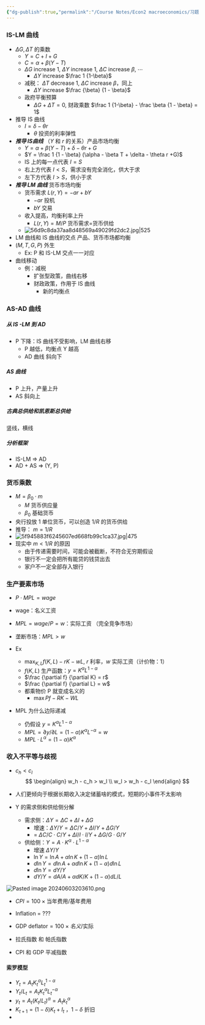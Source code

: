 ```yaml
---
{"dg-publish":true,"permalink":"/Course Notes/Econ2 macroeconomics/习题课/","created":"2024-06-03T19:21:44.008+08:00"}
---
```


### IS-LM 曲线
- $\Delta G, \Delta T$ 的乘数
    - $Y=C+I+G$
    - $C=\alpha + \beta (Y-T)$
    -  $\Delta G$ increase 1, $\Delta Y$ increase 1, $\Delta C$ increase $\beta$, $\cdots$
        - $\Delta Y$ increase $\frac 1 {1-\beta}$ 
    - 减税： $\Delta T$ decrease 1,  $\Delta C$ increase $\beta$，同上
        - $\Delta Y$ increase $\frac {\beta} {1 - \beta}$
    - 政府平衡预算
        - $\Delta G + \Delta T = 0$, 财政乘数 $\frac 1 {1-\beta} - \frac \beta {1 - \beta} = 1$
- 推导 IS 曲线
    - $I = \delta - \theta r$
        - $\theta$ 投资的利率弹性
- ***推导 IS曲线*** （$Y$ 和 $r$ 的关系）产品市场均衡
    - $Y = \alpha + \beta (Y - T) + \delta - \theta r +G$
    - $Y = \frac 1 {1 - \beta} (\alpha - \beta T + \delta - \theta r +G)$
    - IS 上的每一点代表 $I=S$
    - 右上方代表 $I<S$，需求没有完全消化，供大于求
    - 左下方代表 $I >S$，供小于求
-  ***推导 LM 曲线*** 货币市场均衡
    - 货币需求 $L (r, Y) = -ar + bY$
        - $-ar$ 投机
        - $bY$ 交易
    - 收入提高，均衡利率上升
        - $L (r, Y) = M/P$ 货币需求=货币供给
    - ![56d9c8da37aa8d48569a49029fd2dc2.jpg|525](/img/user/Course%20Notes/Econ2%20macroeconomics/assets/56d9c8da37aa8d48569a49029fd2dc2.jpg)
- LM 曲线和 IS 曲线的交点 产品、货币市场都均衡
- $(M, T, G, P)$ 外生
    - Ex: P 和 IS-LM 交点一一对应
- 曲线移动
    - 例：减税
        - 扩张型政策，曲线右移
        - 财政政策，作用于 IS 曲线
            - 新的均衡点

### AS-AD 曲线
##### 从 IS -LM 到 AD
- P 下降：IS 曲线不受影响，LM 曲线右移
    - P 越低，均衡点 Y 越高
    - AD 曲线 斜向下
##### AS 曲线
- P 上升，产量上升
- AS 斜向上
##### 古典总供给和凯恩斯总供给
竖线，横线
##### 分析框架
- IS-LM => AD
- AD + AS => (Y, P)

### 货币乘数
- $M = \beta_0 \cdot m$ 
    - $M$ 货币供应量
    - $\beta_0$ 基础货币
- 央行投放 1 单位货币，可以创造 $1/R$ 的货币供给
- 推导： $m=1/R$
- ![5f945883f6245607ed668fb99c1ca37.jpg|475](/img/user/Course%20Notes/Econ2%20macroeconomics/assets/5f945883f6245607ed668fb99c1ca37.jpg)
- 现实中 $m < 1/R$ 的原因
    - 由于传递需要时间，可能会被截断，不符合无穷期假设
    - 银行不一定会把所有能贷的钱贷出去
    - 家户不一定全部存入银行

### 生产要素市场
- $P \cdot MPL = wage$
- wage：名义工资
- $MPL = wage / P = w$：实际工资 （完全竞争市场）
- 垄断市场：$MPL > w$

- Ex
    - $\max_{K, L} f (K, L) - rK - wL$, $r$ 利率，$w$ 实际工资（计价物：1）
    - $f (K, L)$ 生产函数：$y=K^\alpha L^{1-\alpha}$
    - $\frac {\partial f} {\partial K} = r$
    - $\frac {\partial f} {\partial L} = w$
    - 都乘物价 P 就变成名义的
        - $\max P f - RK - WL$

- MPL 为什么边际递减
    - 仍假设 $y = K^\alpha L^{1-\alpha}$
    - $MPL = \partial y / \partial L = (1- \alpha) K^{\alpha} L^{-\alpha} = w$
    - $MPL \cdot L^\alpha = (1-\alpha) K^\alpha$
### 收入不平等与歧视

- $c_h < c_l$
$$
\begin{align}
w_h - c_h > w_l \\
w_l > w_h - c_l
\end{align}
$$

- 人们更倾向于根据长期收入决定储蓄啥的模式，短期的小事件不太影响

- Y 的需求侧和供给侧分解
    - 需求侧：$\Delta Y = \Delta C + \Delta I + \Delta G$
        - 增速：$\Delta Y / Y = \Delta C / Y + \Delta I / Y + \Delta G / Y$
        - = $\Delta C / C \cdot C / Y + \Delta I / I \cdot I / Y + \Delta G / G \cdot G / Y$
    - 供给侧：$Y = A \cdot K ^\alpha \cdot L^{1 - \alpha}$
        - 增速 $\Delta Y/ Y$
        - $\ln Y= \ln A + \alpha \ln K + (1 - \alpha) \ln L$
        - $d \ln Y = d \ln A + \alpha d \ln K + (1-\alpha) d \ln L$
        - $d\ln Y = dY / Y$
        - $dY / Y = dA / A + \alpha dK / K + (1-\alpha) d L / L$

![Pasted image 20240603203610.png](/img/user/Course%20Notes/Econ2%20macroeconomics/assets/Pasted%20image%2020240603203610.png)

- $CPI = 100 \times \text{当年费用} / \text{基年费用}$
- Inflation = ???

- $\text{GDP deflator} = 100 \times {名义} / \text{实际}$
- 拉氏指数 和 帕氏指数
-  CPI           和  GDP 平减指数

#### 索罗模型
- $Y_t =A_t K_t^\alpha L_t^{1-\alpha}$
- $Y_t/L_t = A_t K_t^\alpha L_t ^ {-\alpha}$
- $y_t = A_t (K_t/L_t)^\alpha = A_t k_t^\alpha$
- $K_{t+1} = (1-\delta) K_t + I_t$ ，$1-\delta$ 折旧
- 